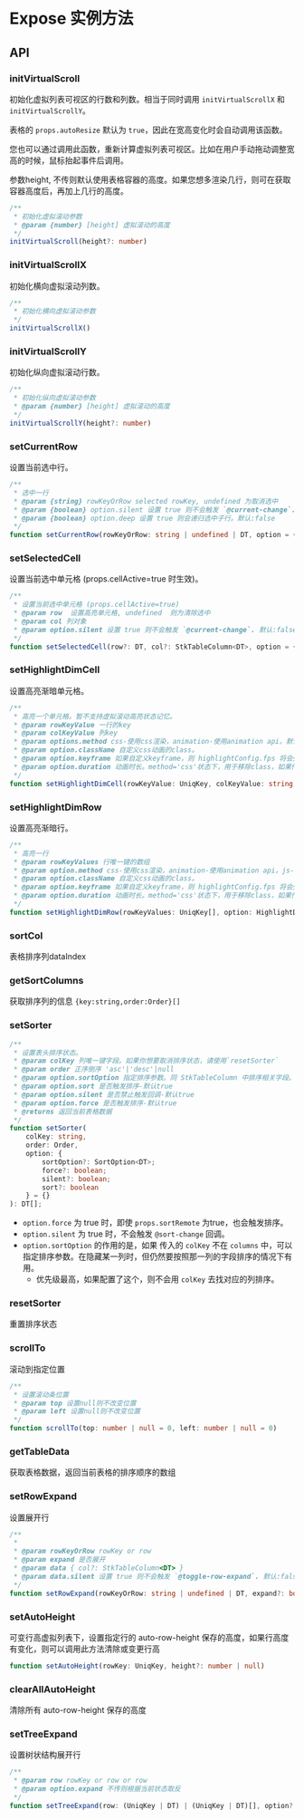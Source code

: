 # Expose 实例方法
## API
### initVirtualScroll
初始化虚拟列表可视区的行数和列数。相当于同时调用 `initVirtualScrollX` 和 `initVirtualScrollY`。

表格的 `props.autoResize` 默认为 `true`，因此在宽高变化时会自动调用该函数。

您也可以通过调用此函数，重新计算虚拟列表可视区。比如在用户手动拖动调整宽高的时候，鼠标抬起事件后调用。

参数height, 不传则默认使用表格容器的高度。如果您想多渲染几行，则可在获取容器高度后，再加上几行的高度。


```ts
/**
 * 初始化虚拟滚动参数
 * @param {number} [height] 虚拟滚动的高度
 */
initVirtualScroll(height?: number)
```

### initVirtualScrollX
初始化横向虚拟滚动列数。

```ts
/**
 * 初始化横向虚拟滚动参数
 */
initVirtualScrollX()
```

### initVirtualScrollY
初始化纵向虚拟滚动行数。

```ts
/**
 * 初始化纵向虚拟滚动参数
 * @param {number} [height] 虚拟滚动的高度
 */
initVirtualScrollY(height?: number)
```

### setCurrentRow
设置当前选中行。

```ts
/**
 * 选中一行
 * @param {string} rowKeyOrRow selected rowKey, undefined 为取消选中
 * @param {boolean} option.silent 设置 true 则不会触发 `@current-change`. 默认:false
 * @param {boolean} option.deep 设置 true 则会递归选中子行。默认:false
 */
function setCurrentRow(rowKeyOrRow: string | undefined | DT, option = { silent: false, deep: false })
```

### setSelectedCell
设置当前选中单元格 (props.cellActive=true 时生效)。

```ts
/**
 * 设置当前选中单元格 (props.cellActive=true)
 * @param row  设置高亮单元格, undefined  则为清除选中
 * @param col 列对象
 * @param option.silent 设置 true 则不会触发 `@current-change`. 默认:false
 */
function setSelectedCell(row?: DT, col?: StkTableColumn<DT>, option = { silent: false })
```

### setHighlightDimCell

设置高亮渐暗单元格。

```ts
/**
 * 高亮一个单元格。暂不支持虚拟滚动高亮状态记忆。
 * @param rowKeyValue 一行的key
 * @param colKeyValue 列key
 * @param options.method css-使用css渲染，animation-使用animation api。默认animation;
 * @param option.className 自定义css动画的class。
 * @param option.keyframe 如果自定义keyframe，则 highlightConfig.fps 将会失效。Keyframe：https://developer.mozilla.org/zh-CN/docs/Web/API/Web_Animations_API/Keyframe_Formats 
 * @param option.duration 动画时长。method='css'状态下，用于移除class，如果传入了className则需要与自定义的动画时间一致。
 */
function setHighlightDimCell(rowKeyValue: UniqKey, colKeyValue: string, option: HighlightDimCellOption = {})
```

### setHighlightDimRow
设置高亮渐暗行。

```ts
/**
 * 高亮一行
 * @param rowKeyValues 行唯一键的数组
 * @param option.method css-使用css渲染，animation-使用animation api，js-使用js计算颜色。默认animation
 * @param option.className 自定义css动画的class。
 * @param option.keyframe 如果自定义keyframe，则 highlightConfig.fps 将会失效。Keyframe：https://developer.mozilla.org/zh-CN/docs/Web/API/Web_Animations_API/Keyframe_Formats
 * @param option.duration 动画时长。method='css'状态下，用于移除class，如果传入了className则需要与自定义的动画时间一致。。
 */
function setHighlightDimRow(rowKeyValues: UniqKey[], option: HighlightDimRowOption = {})
```

### sortCol
表格排序列dataIndex

### getSortColumns
获取排序列的信息 `{key:string,order:Order}[]`

### setSorter
```ts
/**
 * 设置表头排序状态。
 * @param colKey 列唯一键字段。如果你想要取消排序状态，请使用`resetSorter`
 * @param order 正序倒序 'asc'|'desc'|null
 * @param option.sortOption 指定排序参数。同 StkTableColumn 中排序相关字段。建议从columns中find得到。
 * @param option.sort 是否触发排序-默认true
 * @param option.silent 是否禁止触发回调-默认true
 * @param option.force 是否触发排序-默认true
 * @returns 返回当前表格数据
 */
function setSorter(
    colKey: string, 
    order: Order,
    option: { 
        sortOption?: SortOption<DT>; 
        force?: boolean; 
        silent?: boolean; 
        sort?: boolean 
    } = {}
): DT[];
```

* `option.force` 为 true 时，即使 `props.sortRemote` 为true，也会触发排序。
* `option.silent` 为 true 时，不会触发 `@sort-change` 回调。
* `option.sortOption` 的作用的是，如果 传入的 `colKey` 不在 `columns` 中，可以指定排序参数。在隐藏某一列时，但仍然要按照那一列的字段排序的情况下有用。
    - 优先级最高，如果配置了这个，则不会用 `colKey` 去找对应的列排序。

### resetSorter
重置排序状态

### scrollTo
滚动到指定位置

```ts
/**
 * 设置滚动条位置
 * @param top 设置null则不改变位置 
 * @param left 设置null则不改变位置
 */
function scrollTo(top: number | null = 0, left: number | null = 0) 
```

### getTableData
获取表格数据，返回当前表格的排序顺序的数组

### setRowExpand
设置展开行

```ts
/**
 *
 * @param rowKeyOrRow rowKey or row
 * @param expand 是否展开
 * @param data { col?: StkTableColumn<DT> }
 * @param data.silent 设置 true 则不会触发 `@toggle-row-expand`. 默认:false
 */
function setRowExpand(rowKeyOrRow: string | undefined | DT, expand?: boolean, data?: { col?: StkTableColumn<DT>; silent?: boolean })
```

### setAutoHeight
可变行高虚拟列表下，设置指定行的 auto-row-height 保存的高度，如果行高度有变化，则可以调用此方法清除或变更行高
```ts
function setAutoHeight(rowKey: UniqKey, height?: number | null)
```

### clearAllAutoHeight
清除所有 auto-row-height 保存的高度

### setTreeExpand
设置树状结构展开行
```ts
/**
 * @param row rowKey or row or row
 * @param option.expand 不传则根据当前状态取反
 */
function setTreeExpand(row: (UniqKey | DT) | (UniqKey | DT)[], option?: { expand?: boolean })
```